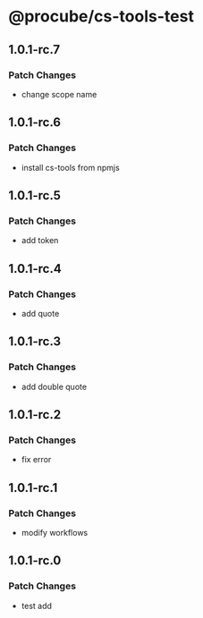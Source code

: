 # @procube/cs-tools-test

## 1.0.1-rc.7

### Patch Changes

- change scope name

## 1.0.1-rc.6

### Patch Changes

- install cs-tools from npmjs

## 1.0.1-rc.5

### Patch Changes

- add token

## 1.0.1-rc.4

### Patch Changes

- add quote

## 1.0.1-rc.3

### Patch Changes

- add double quote

## 1.0.1-rc.2

### Patch Changes

- fix error

## 1.0.1-rc.1

### Patch Changes

- modify workflows

## 1.0.1-rc.0

### Patch Changes

- test add
